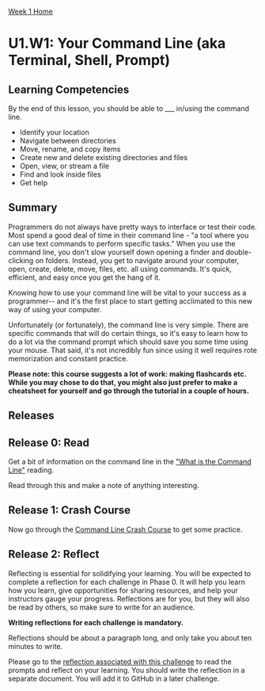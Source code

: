 [Week 1 Home](../)

# U1.W1: Your Command Line (aka Terminal, Shell, Prompt)

## Learning Competencies
By the end of this lesson, you should be able to ___ in/using the command line.
- Identify your location
- Navigate between directories
- Move, rename, and copy items
- Create new and delete existing directories and files
- Open, view, or stream a file
- Find and look inside files
- Get help

## Summary
Programmers do not always have pretty ways to interface or test their code. Most spend a good deal of time in their command line - "a tool where you can use text commands to perform specific tasks." When you use the command line, you don't slow yourself down opening a finder and double-clicking on folders. Instead, you get to navigate around your computer, open, create, delete, move, files, etc. all using commands. It's quick, efficient, and easy once you get the hang of it.

Knowing how to use your command line will be vital to your success as a programmer-- and it's the first place to start getting acclimated to this new way of using your computer.

Unfortunately (or fortunately), the command line is very simple. There are specific commands that will do certain things, so it's easy to learn how to do a lot via the command prompt which should save you some time using your mouse. That said, it's not incredibly fun since using it well requires rote memorization and constant practice.

**Please note: this course suggests a lot of work: making flashcards etc. While you may chose to do that, you might also just prefer to make a cheatsheet for yourself and go through the tutorial in a couple of hours.**

## Releases

## Release 0: Read
Get a bit of information on the command line in the ["What is the Command Line"](http://lifehacker.com/5633909/who-needs-a-mouse-learn-to-use-the-command-line-for-almost-anything) reading.

Read through this and make a note of anything interesting.

## Release 1: Crash Course
Now go through the [Command Line Crash Course](http://cli.learncodethehardway.org/book/) to get some practice.

## Release 2: Reflect
Reflecting is essential for solidifying your learning. You will be expected to complete a reflection for each challenge in Phase 0. It will help you learn how you learn, give opportunities for sharing resources, and help your instructors gauge your progress. Reflections are for you, but they will also be read by others, so make sure to write for an audience.

**Writing reflections for each challenge is mandatory.**

Reflections should be about a paragraph long, and only take you about ten minutes to write.

Please go to the [reflection associated with this challenge](my_reflection.md) to read the prompts and reflect on your learning. You should write the reflection in a separate document. You will add it to GitHub in a later challenge.
